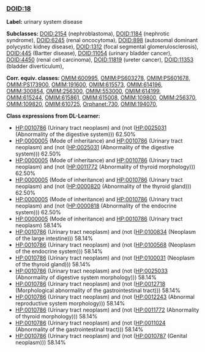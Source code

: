
### [DOID:18](http://purl.obolibrary.org/obo/DOID_18)
**Label:** urinary system disease

**Subclasses:** [DOID:2154](http://purl.obolibrary.org/obo/DOID_2154) (nephroblastoma), [DOID:1184](http://purl.obolibrary.org/obo/DOID_1184) (nephrotic syndrome), [DOID:6245](http://purl.obolibrary.org/obo/DOID_6245) (renal oncocytoma), [DOID:898](http://purl.obolibrary.org/obo/DOID_898) (autosomal dominant polycystic kidney disease), [DOID:1312](http://purl.obolibrary.org/obo/DOID_1312) (focal segmental glomerulosclerosis), [DOID:445](http://purl.obolibrary.org/obo/DOID_445) (Bartter disease), [DOID:11054](http://purl.obolibrary.org/obo/DOID_11054) (urinary bladder cancer), [DOID:4450](http://purl.obolibrary.org/obo/DOID_4450) (renal cell carcinoma), [DOID:11819](http://purl.obolibrary.org/obo/DOID_11819) (ureter cancer), [DOID:11353](http://purl.obolibrary.org/obo/DOID_11353) (bladder diverticulum), 

**Corr. equiv. classes:** [OMIM:600995](http://purl.obolibrary.org/obo/OMIM_600995), [OMIM:PS603278](http://purl.obolibrary.org/obo/OMIM_PS603278), [OMIM:PS601678](http://purl.obolibrary.org/obo/OMIM_PS601678), [OMIM:PS173900](http://purl.obolibrary.org/obo/OMIM_PS173900), [OMIM:191600](http://purl.obolibrary.org/obo/OMIM_191600), [OMIM:615573](http://purl.obolibrary.org/obo/OMIM_615573), [OMIM:614196](http://purl.obolibrary.org/obo/OMIM_614196), [OMIM:300854](http://purl.obolibrary.org/obo/OMIM_300854), [OMIM:256300](http://purl.obolibrary.org/obo/OMIM_256300), [OMIM:553000](http://purl.obolibrary.org/obo/OMIM_553000), [OMIM:614199](http://purl.obolibrary.org/obo/OMIM_614199), [OMIM:615244](http://purl.obolibrary.org/obo/OMIM_615244), [OMIM:615861](http://purl.obolibrary.org/obo/OMIM_615861), [OMIM:615008](http://purl.obolibrary.org/obo/OMIM_615008), [OMIM:109800](http://purl.obolibrary.org/obo/OMIM_109800), [OMIM:256370](http://purl.obolibrary.org/obo/OMIM_256370), [OMIM:109820](http://purl.obolibrary.org/obo/OMIM_109820), [OMIM:610725](http://purl.obolibrary.org/obo/OMIM_610725), [Orphanet:730](http://www.orpha.net/ORDO/Orphanet_730), [OMIM:194070](http://purl.obolibrary.org/obo/OMIM_194070), 

**Class expressions from DL-Learner:**

- [HP:0010786](http://purl.obolibrary.org/obo/HP_0010786) (Urinary tract neoplasm) and (not ([HP:0025031](http://purl.obolibrary.org/obo/HP_0025031) (Abnormality of the digestive system))) 62.50%
- [HP:0000005](http://purl.obolibrary.org/obo/HP_0000005) (Mode of inheritance) and [HP:0010786](http://purl.obolibrary.org/obo/HP_0010786) (Urinary tract neoplasm) and (not ([HP:0025031](http://purl.obolibrary.org/obo/HP_0025031) (Abnormality of the digestive system))) 62.50%
- [HP:0000005](http://purl.obolibrary.org/obo/HP_0000005) (Mode of inheritance) and [HP:0010786](http://purl.obolibrary.org/obo/HP_0010786) (Urinary tract neoplasm) and (not ([HP:0011772](http://purl.obolibrary.org/obo/HP_0011772) (Abnormality of thyroid morphology))) 62.50%
- [HP:0000005](http://purl.obolibrary.org/obo/HP_0000005) (Mode of inheritance) and [HP:0010786](http://purl.obolibrary.org/obo/HP_0010786) (Urinary tract neoplasm) and (not ([HP:0000820](http://purl.obolibrary.org/obo/HP_0000820) (Abnormality of the thyroid gland))) 62.50%
- [HP:0000005](http://purl.obolibrary.org/obo/HP_0000005) (Mode of inheritance) and [HP:0010786](http://purl.obolibrary.org/obo/HP_0010786) (Urinary tract neoplasm) and (not ([HP:0000818](http://purl.obolibrary.org/obo/HP_0000818) (Abnormality of the endocrine system))) 62.50%
- [HP:0000005](http://purl.obolibrary.org/obo/HP_0000005) (Mode of inheritance) and [HP:0010786](http://purl.obolibrary.org/obo/HP_0010786) (Urinary tract neoplasm) 58.14%
- [HP:0010786](http://purl.obolibrary.org/obo/HP_0010786) (Urinary tract neoplasm) and (not ([HP:0100834](http://purl.obolibrary.org/obo/HP_0100834) (Neoplasm of the large intestine))) 58.14%
- [HP:0010786](http://purl.obolibrary.org/obo/HP_0010786) (Urinary tract neoplasm) and (not ([HP:0100568](http://purl.obolibrary.org/obo/HP_0100568) (Neoplasm of the endocrine system))) 58.14%
- [HP:0010786](http://purl.obolibrary.org/obo/HP_0010786) (Urinary tract neoplasm) and (not ([HP:0100031](http://purl.obolibrary.org/obo/HP_0100031) (Neoplasm of the thyroid gland))) 58.14%
- [HP:0010786](http://purl.obolibrary.org/obo/HP_0010786) (Urinary tract neoplasm) and (not ([HP:0025033](http://purl.obolibrary.org/obo/HP_0025033) (Abnormality of digestive system morphology))) 58.14%
- [HP:0010786](http://purl.obolibrary.org/obo/HP_0010786) (Urinary tract neoplasm) and (not ([HP:0012718](http://purl.obolibrary.org/obo/HP_0012718) (Morphological abnormality of the gastrointestinal tract))) 58.14%
- [HP:0010786](http://purl.obolibrary.org/obo/HP_0010786) (Urinary tract neoplasm) and (not ([HP:0012243](http://purl.obolibrary.org/obo/HP_0012243) (Abnormal reproductive system morphology))) 58.14%
- [HP:0010786](http://purl.obolibrary.org/obo/HP_0010786) (Urinary tract neoplasm) and (not ([HP:0011772](http://purl.obolibrary.org/obo/HP_0011772) (Abnormality of thyroid morphology))) 58.14%
- [HP:0010786](http://purl.obolibrary.org/obo/HP_0010786) (Urinary tract neoplasm) and (not ([HP:0011024](http://purl.obolibrary.org/obo/HP_0011024) (Abnormality of the gastrointestinal tract))) 58.14%
- [HP:0010786](http://purl.obolibrary.org/obo/HP_0010786) (Urinary tract neoplasm) and (not ([HP:0010787](http://purl.obolibrary.org/obo/HP_0010787) (Genital neoplasm))) 58.14%


